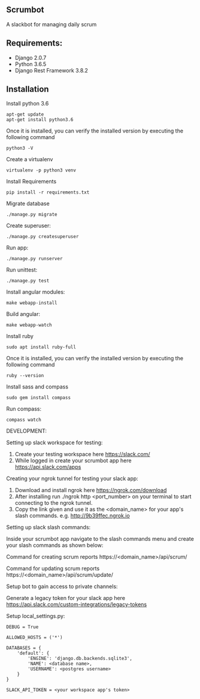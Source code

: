 ## Scrumbot
A slackbot for managing daily scrum


## Requirements:
- Django 2.0.7
- Python 3.6.5
- Django Rest Framework 3.8.2

## Installation

Install python 3.6
```
apt-get update
apt-get install python3.6
```
Once it is installed, you can verify the installed version by executing the following command
```
python3 -V
```


Create a virtualenv
```
virtualenv -p python3 venv
```


Install Requirements
```
pip install -r requirements.txt
```


Migrate database
```
./manage.py migrate
```


Create superuser:
```
./manage.py createsuperuser
```


Run app:
```
./manage.py runserver
```


Run unittest:
```
./manage.py test
```


Install angular modules:
```
make webapp-install
```


Build angular:
```
make webapp-watch
```


Install ruby
```
sudo apt install ruby-full
```
Once it is installed, you can verify the installed version by executing the following command
```
ruby --version
```


Install sass and compass
```
sudo gem install compass
```


Run compass:
```
compass watch
```

DEVELOPMENT:

Setting up slack workspace for testing:

1. Create your testing workspace here https://slack.com/
2. While logged in create your scrumbot app here https://api.slack.com/apps


Creating your ngrok tunnel for testing your slack app:

1. Download and install ngrok here https://ngrok.com/download
2. After installing run ./ngrok http <port_number> on your terminal to start connecting to the ngrok tunnel.
3. Copy the link given and use it as the <domain_name> for your app's slash commands.
e.g. http://9b39ffec.ngrok.io


Setting up slack slash commands:

Inside your scrumbot app navigate to the slash commands menu and create your slash commands as shown below:

Command for creating scrum reports
https://<domain_name>/api/scrum/

Command for updating scrum reports
https://<domain_name>/api/scrum/update/


Setup bot to gain access to private channels:

Generate a legacy token for your slack app here
https://api.slack.com/custom-integrations/legacy-tokens


Setup local_settings.py:

```
DEBUG = True

ALLOWED_HOSTS = ('*')

DATABASES = {
    'default': {
        'ENGINE': 'django.db.backends.sqlite3',
        'NAME': <database name>,
        'USERNAME': <postgres username>
    }
}

SLACK_API_TOKEN = <your workspace app's token>
```
